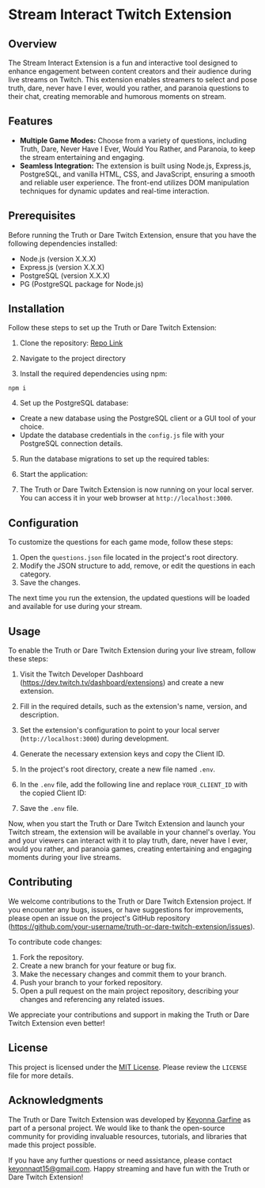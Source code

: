 # Stream Interact Twitch Extension

## Overview
The Stream Interact Extension is a fun and interactive tool designed to enhance engagement between content creators and their audience during live streams on Twitch. This extension enables streamers to select and pose truth, dare, never have I ever, would you rather, and paranoia questions to their chat, creating memorable and humorous moments on stream.

## Features
- **Multiple Game Modes:** Choose from a variety of questions, including Truth, Dare, Never Have I Ever, Would You Rather, and Paranoia, to keep the stream entertaining and engaging.
- **Seamless Integration:** The extension is built using Node.js, Express.js, PostgreSQL, and vanilla HTML, CSS, and JavaScript, ensuring a smooth and reliable user experience. The front-end utilizes DOM manipulation techniques for dynamic updates and real-time interaction.

## Prerequisites
Before running the Truth or Dare Twitch Extension, ensure that you have the following dependencies installed:

- Node.js (version X.X.X)
- Express.js (version X.X.X)
- PostgreSQL (version X.X.X)
- PG (PostgreSQL package for Node.js)

## Installation
Follow these steps to set up the Truth or Dare Twitch Extension:

1. Clone the repository: [Repo Link](https://github.com/Keyonnag/FrontEndProject-CSS-HTML-Javascript-.git)


2. Navigate to the project directory


3. Install the required dependencies using npm:

```
npm i
```

4. Set up the PostgreSQL database:
- Create a new database using the PostgreSQL client or a GUI tool of your choice.
- Update the database credentials in the `config.js` file with your PostgreSQL connection details.

5. Run the database migrations to set up the required tables:


6. Start the application:


7. The Truth or Dare Twitch Extension is now running on your local server. You can access it in your web browser at `http://localhost:3000`.

## Configuration
To customize the questions for each game mode, follow these steps:

1. Open the `questions.json` file located in the project's root directory.
2. Modify the JSON structure to add, remove, or edit the questions in each category.
3. Save the changes.

The next time you run the extension, the updated questions will be loaded and available for use during your stream.

## Usage
To enable the Truth or Dare Twitch Extension during your live stream, follow these steps:

1. Visit the Twitch Developer Dashboard (https://dev.twitch.tv/dashboard/extensions) and create a new extension.
2. Fill in the required details, such as the extension's name, version, and description.
3. Set the extension's configuration to point to your local server (`http://localhost:3000`) during development.
4. Generate the necessary extension keys and copy the Client ID.
5. In the project's root directory, create a new file named `.env`.
6. In the `.env` file, add the following line and replace `YOUR_CLIENT_ID` with the copied Client ID:


7. Save the `.env` file.

Now, when you start the Truth or Dare Twitch Extension and launch your Twitch stream, the extension will be available in your channel's overlay. You and your viewers can interact with it to play truth, dare, never have I ever, would you rather, and paranoia games, creating entertaining and engaging moments during your live streams.

## Contributing
We welcome contributions to the Truth or Dare Twitch Extension project. If you encounter any bugs, issues, or have suggestions for improvements, please open an issue on the project's GitHub repository (https://github.com/your-username/truth-or-dare-twitch-extension/issues).

To contribute code changes:

1. Fork the repository.
2. Create a new branch for your feature or bug fix.
3. Make the necessary changes and commit them to your branch.
4. Push your branch to your forked repository.
5. Open a pull request on the main project repository, describing your changes and referencing any related issues.

We appreciate your contributions and support in making the Truth or Dare Twitch Extension even better!

## License
This project is licensed under the [MIT License](https://opensource.org/licenses/MIT). Please review the `LICENSE` file for more details.

## Acknowledgments
The Truth or Dare Twitch Extension was developed by [Keyonna Garfine](https://github.com/keyonnag) as part of a personal project. We would like to thank the open-source community for providing invaluable resources, tutorials, and libraries that made this project possible.

If you have any further questions or need assistance, please contact [keyonnaqt15@gmail.com](keyonnaqt15@gmail.com). Happy streaming and have fun with the Truth or Dare Twitch Extension!


